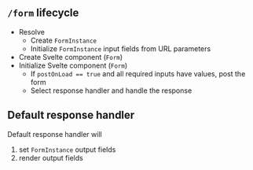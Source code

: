 ## `/form` lifecycle

* Resolve
  * Create `FormInstance`
  * Initialize `FormInstance` input fields from URL parameters
* Create Svelte component (`Form`)
* Initialize Svelte component (`Form`)
  * If `postOnLoad == true` and all required inputs have values, post the form
  * Select response handler and handle the response

## Default response handler

Default response handler will

1. set `FormInstance` output fields
2. render output fields
